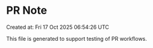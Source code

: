 # PR Note

Created at: Fri 17 Oct 2025 06:54:26 UTC

This file is generated to support testing of PR workflows.
